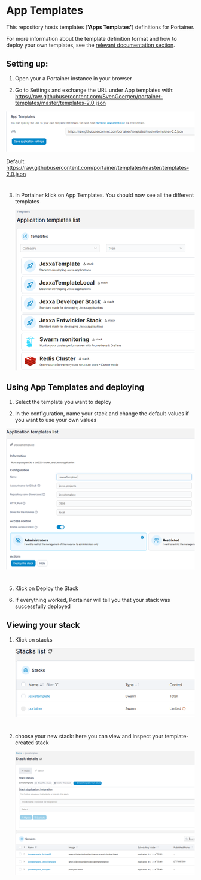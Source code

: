 # App Templates

This repository hosts templates (**'Apps Templates'**) definitions for Portainer.

For more information about the template definition format and how to deploy your own templates, see the [relevant documentation section](https://documentation.portainer.io/v2.0/templates/deploy_stack/).

## Setting up:

1. Open your a Portainer instance in your browser

2. Go to Settings and exchange the URL under App templates with: https://raw.githubusercontent.com/SvenGoergen/portainer-templates/master/templates-2.0.json

  ![App_Template_Settings](pictures/App_Templates_Settings.PNG)

Default: https://raw.githubusercontent.com/portainer/templates/master/templates-2.0.json

#

3. In Portainer klick on App Templates. You should now see all the different templates

    ![App_Template_List](pictures/App_Templates_List.PNG)

## Using App Templates and deploying

1. Select the template you want to deploy

3. In the configuration, name your stack and change the default-values if you want to use your own values

  ![App_Template_Stack_Configuration](pictures/App_Templates_Stack_Configuration.PNG)

#

5. Klick on Deploy the Stack

6. If everything worked, Portainer will tell you that your stack was successfully deployed

## Viewing your stack

1. Klick on stacks

   ![App_Template_Stack_List](pictures/App_Templates_Stack_List.PNG)

   #

3. choose your new stack: here you can view and inspect your template-created stack

   ![App_Template_Stack_Details](pictures/App_Templates_Stack_Details.PNG)
